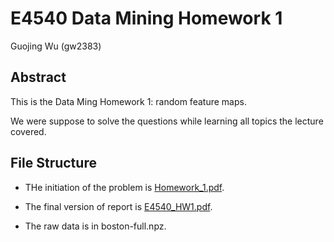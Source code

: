 # E4540 Data Mining Homework 1
Guojing Wu (gw2383)

## Abstract

This is the Data Ming Homework 1: random feature maps. 

We were suppose to solve the questions while learning all topics the lecture covered.

## File Structure

* THe initiation of the problem is <a href="https://github.com/valuntiny/E4540_HW1/blob/master/Homework_1.pdf">Homework_1.pdf</a>.

* The final version of report is <a href="https://github.com/valuntiny/E4540_HW1/blob/master/E4540_HW1.pdf">E4540_HW1.pdf</a>.

* The raw data is in boston-full.npz.